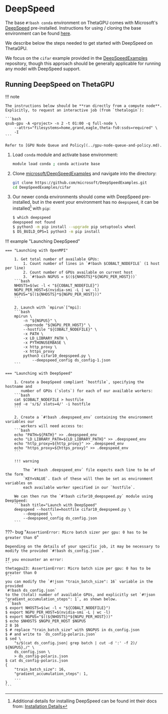 # DeepSpeed

The base `#!bash conda` environment on ThetaGPU comes with Microsoft's
[DeepSpeed](https://github.com/microsoft/DeepSpeed) pre-installed. Instructions
for using / cloning the base environment can be found
[here](../../../polaris/data-science-workflows/python.md).

We describe below the steps needed to get started with DeepSpeed on ThetaGPU.

We focus on the `cifar` example provided in the
[DeepSpeedExamples](https://github.com/microsoft/DeepSpeedExamples) repository,
though this approach should be generally applicable for running any model with
DeepSpeed support.

## Running DeepSpeed on ThetaGPU

!!! note

    The instructions below should be **ran directly from a compute node**.
    Explicitly, to request an interactive job (from `thetalogin`):

    ```bash
    qsub-gpu -A <project> -n 2 -t 01:00 -q full-node \
        --attrs="filesystems=home,grand,eagle,theta-fs0:ssds=required" \
        -I
    ```

    Refer to [GPU Node Queue and Policy](../gpu-node-queue-and-policy.md).


1. Load `conda` module and activate base environment:
    ```bash
    module load conda ; conda activate base
    ```

2. Clone
   [microsoft/DeepSpeedExamples](https://github.com/microsoft/DeepSpeedExamples)
   and navigate into the directory:
    ```bash
    git clone https://github.com/microsoft/DeepSpeedExamples.git
    cd DeepSpeedExamples/cifar
    ```

3. Our newer conda environments should come with DeepSpeed pre-installed, but
   in the event your environment has no `deepspeed`, it can be
   installed[^deepspeed] with `pip`:
    ```bash
    $ which deepspeed
    deepspeed not found
    $ python3 -m pip install --upgrade pip setuptools wheel
    $ DS_BUILD_OPS=1 python3 -m pip install 
    ```


!!! example "Launching DeepSpeed"

    === "Launching with OpenMPI"

        1. Get total number of available GPUs:
            1. Count number of lines in `#!bash $COBALT_NODEFILE` (1 host per line)
            2. Count number of GPUs available on current host
            3. `#!bash NGPUS = $((${NHOSTS}*${NGPU_PER_HOST}))`
        ```bash
        NHOSTS=$(wc -l < "${COBALT_NODEFILE}")
        NGPU_PER_HOST=$(nvidia-smi -L | wc -l)
        NGPUS="$((${NHOSTS}*${NGPU_PER_HOST}))"
        ```

        2. Launch with `mpirun`[^mpi]:
        ```bash
        mpirun \
            -n "${NGPUS}" \
            -npernode "${NGPU_PER_HOST}" \
            --hostfile "${COBALT_NODEFILE}" \
            -x PATH \
            -x LD_LIBRARY_PATH \
            -x PYTHONUSERBASE \
            -x http_proxy \
            -x https_proxy
            python3 cifar10_deepspeed.py \
                --deepspeed_config ds_config-1.json
        ```

    === "Launching with DeepSpeed"

        1. Create a DeepSpeed compliant `hostfile`, specifying the hostname and
           number of GPUs (`slots`) for each of our available workers:
        ```bash
        cat $COBALT_NODEFILE > hostfile
        sed -e 's/$/ slots=4/' -i hostfile
        ```

        2. Create a `#!bash .deepspeed_env` containing the environment variables our
           workers will need access to:
        ```bash
        echo "PATH=${PATH}" >> .deepspeed_env
        echo "LD_LIBRARY_PATH=${LD_LIBRARY_PATH}" >> .deepspeed_env
        echo "http_proxy=${http_proxy}" >> .deepspeed_env
        echo "https_proxy=${https_proxy}" >> .deepspeed_env
        ```

        !!! warning

            The `#!bash .deepspeed_env` file expects each line to be of the form
            `KEY=VALUE`. Each of these will then be set as environment variables on
            each available worker specified in our `hostfile`.

        We can then run the `#!bash cifar10_deepspeed.py` module using DeepSpeed:
        ```bash title="Launch with DeepSpeed"
        deepspeed --hostfile=hostfile cifar10_deepspeed.py \
            --deepspeed \
            --deepspeed_config ds_config.json
        ```


???- bug "`AssertionError: Micro batch sizer per gpu: 0 has to be greater than 0`"

    Depending on the details of your specific job, it may be necessary to
    modify the provided `#!bash ds_config.json`.

    If you encounter an error:
    ```
    thetagpu23: AssertionError: Micro batch size per gpu: 0 has to be greater than 0
    ```
    you can modify the `#!json "train_batch_size": 16` variable in the provided
    `#!bash ds_config.json`
    to the (total) number of available GPUs, and explicitly set `#!json
    "gradient_accumulation_steps": 1`, as shown below.
    ```bash
    $ export NHOSTS=$(wc -l < "${COBALT_NODEFILE}")
    $ export NGPU_PER_HOST=$(nvidia-smi -L | wc -l)
    $ export NGPUS="$((${NHOSTS}*${NGPU_PER_HOST}))"
    $ echo $NHOSTS $NGPU_PER_HOST $NGPUS
    2 8 16
    $ # replace "train_batch_size" with $NGPUS in ds_config.json
    $ # and write to `ds_config-polaris.json`
    $ sed \
        "s/$(cat ds_config.json| grep batch | cut -d ':' -f 2)/ ${NGPUS},/" \
        ds_config.json \
        > ds_config-polaris.json
    $ cat ds_config-polaris.json
    {
        "train_batch_size": 16,
        "gradient_accumulation_steps": 1,
        ...
    }
    ```

[^mpi]: 
      The flag `#!bash -x ENVIRONMENT_VARIABLE` ensures the `#!bash
      $ENVIRONMENT_VARIABLE` will be set in the launched processes.

[^deepspeed]:
      Additional details for installing DeepSpeed can be found int their docs
      from: [Installation
      Details](https://www.deepspeed.ai/tutorials/advanced-install/)
